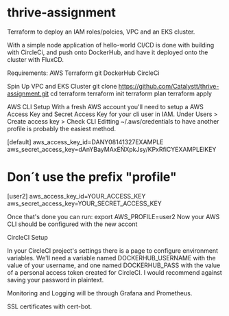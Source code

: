 # thrive-assignment
Terraform to deploy an IAM roles/polcies, VPC and an EKS cluster.


With a simple node application of hello-world
CI/CD is done with building with CircleCi, and push onto DockerHub, and have it deployed onto the cluster with FluxCD.



Requirements:
AWS 
Terraform
git
DockerHub
CircleCi


Spin Up VPC and EKS Cluster
git clone https://github.com/Catalystt/thrive-assignment.git
cd terraform
terraform init
terraform plan
terraform apply

AWS CLI Setup
With a fresh AWS account you'll need to setup a AWS Access Key and Secret Access Key for your cli user in IAM. Under Users > Create access key > Check CLI
Editting ~/.aws/credentials to have another profile is probably the easiest method.

[default]
aws_access_key_id=DANY08141327EXAMPLE
aws_secret_access_key=dAnYBayMAxEÑXpkJsy/KPxRfiCYEXAMPLElKEY

# Don´t use the prefix "profile" 
[user2]
aws_access_key_id=YOUR_ACCESS_KEY
aws_secret_access_key=YOUR_SECRET_ACCESS_KEY

Once that's done you can run: export AWS_PROFILE=user2
Now your AWS CLI should be configured with the new accont

CircleCI Setup

In your CircleCI project's settings there is a page to configure environment variables. We'll need a variable named DOCKERHUB_USERNAME with the value of your username, and one named DOCKERHUB_PASS with the value of a personal access token  created for CircleCI. I would recommend against saving your password in plaintext.


Monitoring and Logging will be through Grafana and Prometheus.

SSL certificates with cert-bot.